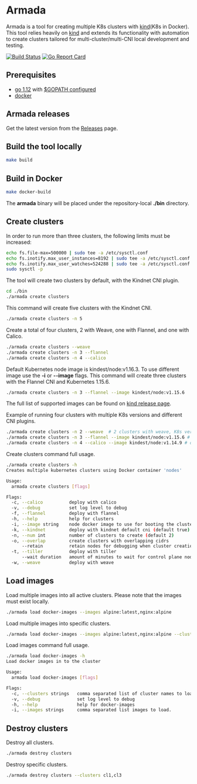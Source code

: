 # Armada

Armada is a tool for creating multiple K8s clusters with [kind](K8s in Docker). This tool relies heavily on [kind] and 
extends its functionality with automation to create clusters tailored for multi-cluster/multi-CNI local development and testing.

[![Build Status](https://travis-ci.com/submariner-io/armada.svg?branch=master)](https://travis-ci.com/submariner-io/armada)
[![Go Report Card](https://goreportcard.com/badge/github.com/submariner-io/armada)](https://goreportcard.com/report/github.com/submariner-io/armada)

## Prerequisites

- [go 1.12] with [$GOPATH configured]
- [docker]

## Armada releases

Get the latest version from the [Releases] page.

## Build the tool locally

```bash
make build
```

## Build in Docker

```bash
make docker-build
```

The **armada** binary will be placed under the repository-local **./bin** directory.

## Create clusters

In order to run more than three clusters, the following limits must be increased:

```bash
echo fs.file-max=500000 | sudo tee -a /etc/sysctl.conf                                                                      
echo fs.inotify.max_user_instances=8192 | sudo tee -a /etc/sysctl.conf
echo fs.inotify.max_user_watches=524288 | sudo tee -a /etc/sysctl.conf
sudo sysctl -p 
```

The tool will create two clusters by default, with the Kindnet CNI plugin.

```bash
cd ./bin
./armada create clusters
``` 

This command will create five clusters with the Kindnet CNI.

```bash
./armada create clusters -n 5
```

Create a total of four clusters, 2 with Weave, one with Flannel, and one with Calico.

```bash
./armada create clusters --weave
./armada create clusters -n 3 --flannel
./armada create clusters -n 4 --calico
```

Default Kubernetes node image is kindest/node:v1.16.3. To use different image use the **-i** or **--image** flags. This command will create three clusters with the Flannel CNI and Kubernetes 1.15.6.

```bash
./armada create clusters -n 3 --flannel --image kindest/node:v1.15.6
```

The full list of supported images can be found on [kind release page].

Example of running four clusters with multiple K8s versions and different CNI plugins.

```bash
./armada create clusters -n 2 --weave  # 2 clusters with weave, K8s version 1.16.3
./armada create clusters -n 3 --flannel --image kindest/node:v1.15.6 # one clusters with Flannel CNI, K8s version 1.15.6
./armada create clusters -n 4 --calico --image kindest/node:v1.14.9 # one clusters with calico CNI, K8s version 1.14.9
```

Create clusters command full usage.

```bash
./armada create clusters -h
Creates multiple kubernetes clusters using Docker container 'nodes'

Usage:
  armada create clusters [flags]

Flags:
  -c, --calico          deploy with calico
  -v, --debug           set log level to debug
  -f, --flannel         deploy with flannel
  -h, --help            help for clusters
  -i, --image string    node docker image to use for booting the cluster
  -k, --kindnet         deploy with kindnet default cni (default true)
  -n, --num int         number of clusters to create (default 2)
  -o, --overlap         create clusters with overlapping cidrs
      --retain          retain nodes for debugging when cluster creation fails (default true)
  -t, --tiller          deploy with tiller
      --wait duration   amount of minutes to wait for control plane nodes to be ready (default 5m0s)
  -w, --weave           deploy with weave
```

## Load images

Load multiple images into all active clusters. Please note that the images must exist locally.

```bash
./armada load docker-images --images alpine:latest,nginx:alpine
```

Load multiple images into specific clusters.

```bash
./armada load docker-images --images alpine:latest,nginx:alpine --clusters cluster1,cluster3
```

Load images command full usage.

```bash
./armada load docker-images -h
Load docker images in to the cluster

Usage:
  armada load docker-images [flags]

Flags:
  -c, --clusters strings   comma separated list of cluster names to load the image in to.
  -v, --debug              set log level to debug
  -h, --help               help for docker-images
  -i, --images strings     comma separated list images to load.
```

## Destroy clusters

Destroy all clusters.

```bash
./armada destroy clusters
``` 

Destroy specific clusters.

```bash
./armada destroy clusters --clusters cl1,cl3
```

<!--links-->
[go 1.12]: https://blog.golang.org/go1.12
[docker]: https://docs.docker.com/install/
[$GOPATH configured]: https://github.com/golang/go/wiki/SettingGOPATH
[Releases]: https://github.com/submariner-io/armada/releases/
[kind release page]: https://github.com/kubernetes-sigs/kind/releases/tag/v0.6.1
[kind]: https://github.com/kubernetes-sigs/kind

